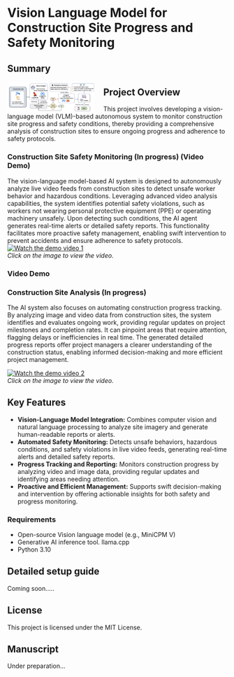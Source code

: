 # Vision Language Model for Construction Site Progress and Safety Monitoring
## Summary
<img src="/fig1.png" style="float: left; margin-right: 20px; max-width: 200px;">

## Project Overview

This project involves developing a vision-language model (VLM)-based autonomous system to monitor construction site progress and safety conditions, thereby providing a comprehensive analysis of construction sites to ensure ongoing progress and adherence to safety protocols.

### Construction Site Safety Monitoring (In progress) (Video Demo)
The vision-language model-based AI system is designed to autonomously analyze live video feeds from construction sites to detect unsafe worker behavior and hazardous conditions. Leveraging advanced video analysis capabilities, the system identifies potential safety violations, such as workers not wearing personal protective equipment (PPE) or operating machinery unsafely. Upon detecting such conditions, the AI agent generates real-time alerts or detailed safety reports. This functionality facilitates more proactive safety management, enabling swift intervention to prevent accidents and ensure adherence to safety protocols.
[![Watch the demo video 1](https://img.youtube.com/vi/YAbu5tAo1wY/0.jpg)](https://www.youtube.com/watch?v=YAbu5tAo1wY)  
*Click on the image to view the video.*
###  Video Demo
### Construction Site Analysis (In progress) 
The AI system also focuses on automating construction progress tracking. By analyzing image and video data from construction sites, the system identifies and evaluates ongoing work, providing regular updates on project milestones and completion rates. It can pinpoint areas that require attention, flagging delays or inefficiencies in real time. The generated detailed progress reports offer project managers a clearer understanding of the construction status, enabling informed decision-making and more efficient project management.


[![Watch the demo video 2](https://img.youtube.com/vi/ozWKWEN83lY/0.jpg)](https://www.youtube.com/watch?v=ozWKWEN83lY)  
*Click on the image to view the video.*


## Key Features

- **Vision-Language Model Integration:** Combines computer vision and natural language processing to analyze site imagery and generate human-readable reports or alerts.
- **Automated Safety Monitoring:** Detects unsafe behaviors, hazardous conditions, and safety violations in live video feeds, generating real-time alerts and detailed safety reports.
- **Progress Tracking and Reporting:** Monitors construction progress by analyzing video and image data, providing regular updates and identifying areas needing attention.
- **Proactive and Efficient Management:** Supports swift decision-making and intervention by offering actionable insights for both safety and progress monitoring.



### Requirements
- Open-source Vision language model (e.g., MiniCPM V)
- Generative AI inference tool. llama.cpp
- Python 3.10



## Detailed setup guide
Coming soon.....

## License
This project is licensed under the MIT License.

## Manuscript
Under preparation...


